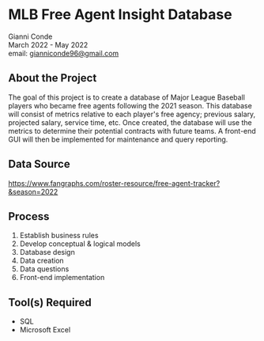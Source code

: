 # MLB Free Agent Insight Database
Gianni Conde <br>
March 2022 - May 2022 <br>
email: gianniconde96@gmail.com

## About the Project
The goal of this project is to create a database of Major League Baseball players who became free agents following the 2021 season. This database will consist of metrics relative to each player's free agency; previous salary, projected salary, service time, etc. Once created, the database will use the metrics to determine their potential contracts with future teams. A front-end GUI will then be implemented for maintenance and query reporting. <br>

## Data Source
https://www.fangraphs.com/roster-resource/free-agent-tracker?&season=2022

## Process
1. Establish business rules <br>
2. Develop conceptual & logical models <br>
3. Database design <br>
4. Data creation <br>
5. Data questions <br>
6. Front-end implementation <br>

## Tool(s) Required
- SQL
- Microsoft Excel
